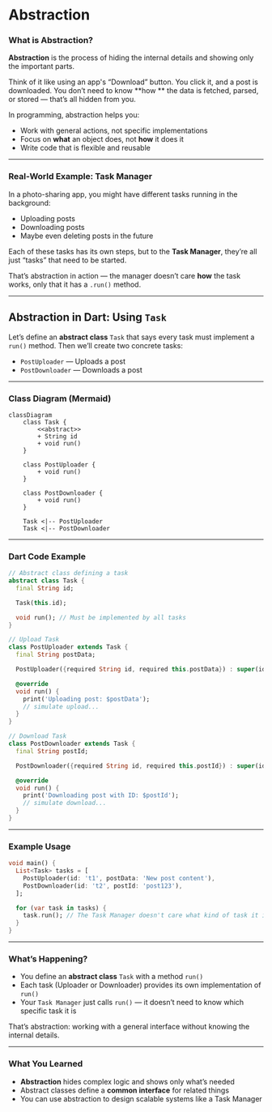 # Abstraction

### What is Abstraction?

**Abstraction** is the process of hiding the internal details and showing only the important parts.

Think of it like using an app's “Download” button. You click it, and a post is downloaded. You don’t need to know **how
** the data is fetched, parsed, or stored — that’s all hidden from you.

In programming, abstraction helps you:

* Work with general actions, not specific implementations
* Focus on **what** an object does, not **how** it does it
* Write code that is flexible and reusable

---

### Real-World Example: Task Manager

In a photo-sharing app, you might have different tasks running in the background:

* Uploading posts
* Downloading posts
* Maybe even deleting posts in the future

Each of these tasks has its own steps, but to the **Task Manager**, they’re all just “tasks” that need to be started.

That’s abstraction in action — the manager doesn’t care **how** the task works, only that it has a `.run()` method.

---

## Abstraction in Dart: Using `Task`

Let’s define an **abstract class** `Task` that says every task must implement a `run()` method. Then we’ll create two
concrete tasks:

* `PostUploader` — Uploads a post
* `PostDownloader` — Downloads a post

---

### Class Diagram (Mermaid)

```mermaid
classDiagram
    class Task {
        <<abstract>>
        + String id
        + void run()
    }

    class PostUploader {
        + void run()
    }

    class PostDownloader {
        + void run()
    }

    Task <|-- PostUploader
    Task <|-- PostDownloader
```

---

### Dart Code Example

```dart
// Abstract class defining a task
abstract class Task {
  final String id;

  Task(this.id);

  void run(); // Must be implemented by all tasks
}

// Upload Task
class PostUploader extends Task {
  final String postData;

  PostUploader({required String id, required this.postData}) : super(id);

  @override
  void run() {
    print('Uploading post: $postData');
    // simulate upload...
  }
}

// Download Task
class PostDownloader extends Task {
  final String postId;

  PostDownloader({required String id, required this.postId}) : super(id);

  @override
  void run() {
    print('Downloading post with ID: $postId');
    // simulate download...
  }
}
```

---

### Example Usage

```dart
void main() {
  List<Task> tasks = [
    PostUploader(id: 't1', postData: 'New post content'),
    PostDownloader(id: 't2', postId: 'post123'),
  ];

  for (var task in tasks) {
    task.run(); // The Task Manager doesn't care what kind of task it is
  }
}
```

---

### What’s Happening?

* You define an **abstract class** `Task` with a method `run()`
* Each task (Uploader or Downloader) provides its own implementation of `run()`
* Your `Task Manager` just calls `run()` — it doesn’t need to know which specific task it is

That’s abstraction: working with a general interface without knowing the internal details.

---

### What You Learned

* **Abstraction** hides complex logic and shows only what’s needed
* Abstract classes define a **common interface** for related things
* You can use abstraction to design scalable systems like a Task Manager

